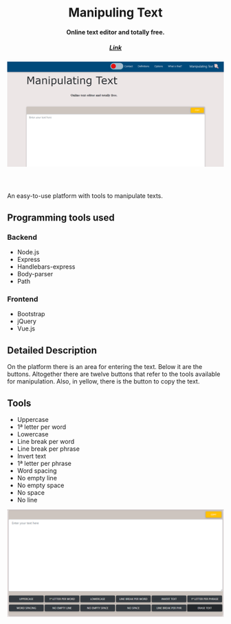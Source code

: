 <header>
  <h1>Manipuling Text</h1>
  <h4>Online text editor and totally free.</h4>
  <h5><a href="http://manipulatingtext.herokuapp.com/" target="_blank">Link</a></h5>
  <img src = "https://github.com/ruancorrea/manipulating_Text/blob/main/public/img/19.png?raw=true">
   </img>
  
</header>
  
  <p>An easy-to-use platform with tools to manipulate texts.</p>
  
  <h2> Programming tools used </h2>
    <h3>Backend</h3>
      <ul>
        <li>Node.js</li>
        <li>Express </li> 
        <li>Handlebars-express </li>  
        <li>Body-parser </li> 
        <li>Path </li>
      </ul>
      
   <h3>Frontend</h3>
      <ul>
        <li>Bootstrap</li>
        <li>jQuery</li> 
        <li>Vue.js</li>  
      </ul>
    
   <h2>Detailed Description </h2> 
   <p>On the platform there is an area for entering the text. Below it are the buttons. Altogether there are twelve buttons that refer to the tools available for manipulation. Also, in yellow, there is the button to copy the text. </p>
   
   <h2>Tools</h2>
   <ul>
    <li>Uppercase</li>
    <li>1ª letter per word</li>
    <li>Lowercase</li>
    <li>Line break per word</li>
    <li>Line break per phrase</li>
    <li>Invert text</li>
    <li>1ª letter per phrase</li>
    <li>Word spacing</li>
    <li>No empty line</li>
    <li>No empty space</li>
    <li>No space</li>
    <li>No line</li>
   </ul>
   
   <img src = "https://github.com/ruancorrea/manipulating_Text/blob/main/public/img/18.png?raw=true">
   </img>
